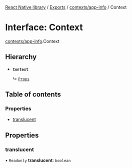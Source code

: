 [React Native library](../index.md) / [Exports](../modules.md) / [contexts/app-info](../modules/contexts_app_info.md) / Context

# Interface: Context

[contexts/app-info](../modules/contexts_app_info.md).Context

## Hierarchy

- **`Context`**

  ↳ [`Props`](contexts_app_info.Props.md)

## Table of contents

### Properties

- [translucent](contexts_app_info.Context.md#translucent)

## Properties

### translucent

• `Readonly` **translucent**: `boolean`
